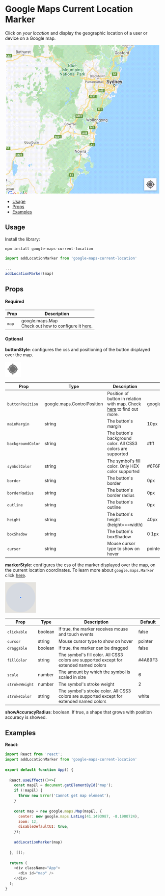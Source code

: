 # Google Maps Current Location Marker

Click on *your location* and display the geographic location of a user or device on a Google map.

<p align="center">
    <img src="assets/readme/main-example.gif" />
</p>

- [Usage](#usage)
- [Props](#props)
- [Examples](#examples)

Usage
--------------------------------------------------------------------------------

Install the library: 
```sh
npm install google-maps-current-location
```


```js
import addLocationMarker from 'google-maps-current-location'

...
addLocationMarker(map)
```

Props
--------------------------------------------------------------------------------

#### Required

Prop | Description
---- | -----------
`map`| google.maps.Map <br/>Check out how to configure it [here](https://developers.google.com/maps/documentation/javascript/overview).


#### Optional


**buttonStyle**: configures the css and positioning of the button displayed over the map.

<p>
    <img width="50px" height="50px" src="assets/readme/current-location-button.png" />
</p>

Prop | Type  | Description | Default
---- | ----| ----------- | -------
`buttonPosition` | google.maps.ControlPosition | Position of button in relation with map. Check [here](https://developers.google.com/maps/documentation/javascript/controls#ControlPositioning) to find out more. | google.maps.ControlPosition.RIGHT_BOTTOM
`mainMargin`| string |	The button's margin	| 10px
`backgroundColor`|string| The button's background color. All CSS3 colors are supported|#fff
`symbolColor`|string|The symbol's fill color. Only HEX color supported|#6F6F6F
`border`|string|The button's border|0px
`borderRadius`|string|The button's border radius|0px
`outline`|string|The button's outline|0px
`height`|string|The button's height (height===width)|40px
`boxShadow`|string|The button's boxShadow|0 1px 4px rgba(0,0,0,0.3)
`cursor`|string|Mouse cursor type to show on hover|pointer


**markerStyle**: configures the css of the marker displayed over the map, on the current location coordinates. To learn more about `google.maps.Marker` click [here](https://developers.google.com/maps/documentation/javascript/reference/marker#MarkerOptions).

<p>
    <img width="100px" height="100px" src="assets/readme/current-location-marker.png" />
</p>

Prop | Type | Description | Default
---- | ----| ----------- | -------
`clickable`|boolean|If true, the marker receives mouse and touch events|false
`cursor`|string|Mouse cursor type to show on hover|pointer
`draggable`|boolean|If true, the marker can be dragged| false
`fillColor`|string|The symbol's fill color. All CSS3 colors are supported except for extended named colors|#4A89F3
`scale`|number|The amount by which the symbol is scaled in size|6
`strokeWeight`|number|The symbol's stroke weight|2
`strokeColor`|string|The symbol's stroke color. All CSS3 colors are supported except for extended named colors|white


**showAccuracyRadius**: boolean. If true, a shape that grows with position accuracy is showed.

Examples
--------------------------------------------------------------------------------

**React:**

```js
import React from 'react';
import addLocationMarker from 'google-maps-current-location'

export default function App() {

  React.useEffect(()=>{
    const mapEl = document.getElementById('map');
    if (!mapEl) {
      throw new Error('Cannot get map element');
    }

    const map = new google.maps.Map(mapEl, {
      center: new google.maps.LatLng(41.1493987, -8.1900724),
      zoom: 12,
      disableDefaultUI: true,
    });

    addLocationMarker(map)
  
  }, []);

  return (
    <div className="App">
      <div id="map" />
    </div>
  );
}
```